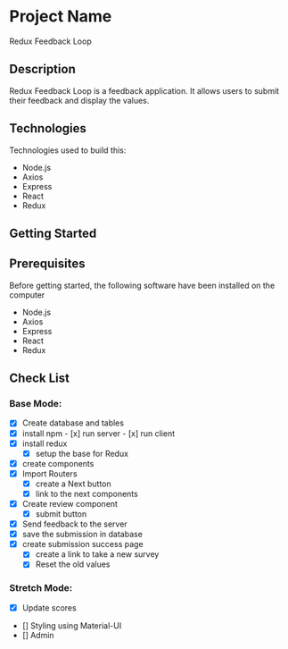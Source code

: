 # Project Name

Redux Feedback Loop


## Description

Redux Feedback Loop is a feedback application. It allows users to submit their feedback and display the values.

## Technologies

Technologies used to build this:
-  Node.js
-  Axios
-  Express 
-  React
-  Redux

## Getting Started

## Prerequisites

Before getting started, the following software have been installed on the computer

-  Node.js
-  Axios
-  Express 
-  React
-  Redux


## Check List

### Base Mode:
- [x] Create database and tables
- [x] install npm
      - [x] run server
      - [x] run client
- [x] install redux
    - [x] setup the base for Redux
- [x] create components
- [x] Import Routers
    - [x] create a Next button 
    - [x] link to the next components
- [x] Create review component
    - [x] submit button
- [x] Send feedback to the server
- [x] save the submission in database
- [x] create submission success page
    - [x] create a link to take a new survey
    - [x] Reset the old values

### Stretch Mode:
 
 - [x] Update scores
 - [] Styling using Material-UI
 - [] Admin






